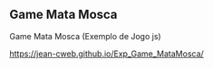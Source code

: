 <h2>Game Mata Mosca</h2>

Game Mata Mosca (Exemplo de Jogo js)

https://jean-cweb.github.io/Exp_Game_MataMosca/

